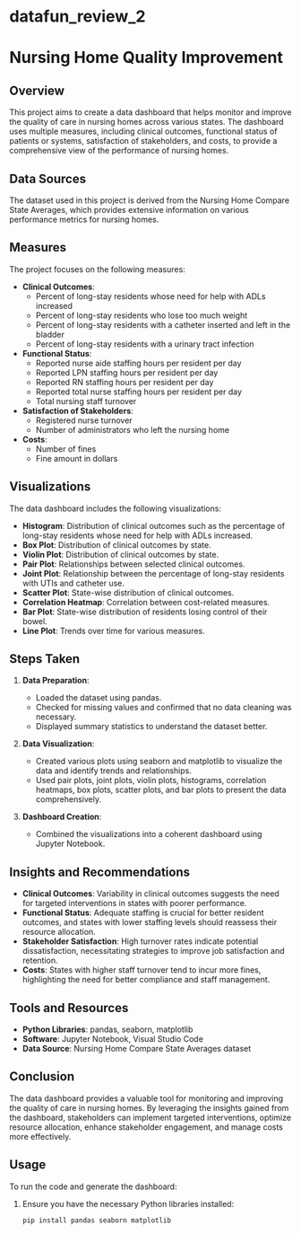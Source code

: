 # datafun_review_2
# Nursing Home Quality Improvement

## Overview
This project aims to create a data dashboard that helps monitor and improve the quality of care in nursing homes across various states. The dashboard uses multiple measures, including clinical outcomes, functional status of patients or systems, satisfaction of stakeholders, and costs, to provide a comprehensive view of the performance of nursing homes.

## Data Sources
The dataset used in this project is derived from the Nursing Home Compare State Averages, which provides extensive information on various performance metrics for nursing homes.

## Measures
The project focuses on the following measures:
- **Clinical Outcomes**: 
  - Percent of long-stay residents whose need for help with ADLs increased
  - Percent of long-stay residents who lose too much weight
  - Percent of long-stay residents with a catheter inserted and left in the bladder
  - Percent of long-stay residents with a urinary tract infection
- **Functional Status**:
  - Reported nurse aide staffing hours per resident per day
  - Reported LPN staffing hours per resident per day
  - Reported RN staffing hours per resident per day
  - Reported total nurse staffing hours per resident per day
  - Total nursing staff turnover
- **Satisfaction of Stakeholders**:
  - Registered nurse turnover
  - Number of administrators who left the nursing home
- **Costs**:
  - Number of fines
  - Fine amount in dollars

## Visualizations
The data dashboard includes the following visualizations:
- **Histogram**: Distribution of clinical outcomes such as the percentage of long-stay residents whose need for help with ADLs increased.
- **Box Plot**: Distribution of clinical outcomes by state.
- **Violin Plot**: Distribution of clinical outcomes by state.
- **Pair Plot**: Relationships between selected clinical outcomes.
- **Joint Plot**: Relationship between the percentage of long-stay residents with UTIs and catheter use.
- **Scatter Plot**: State-wise distribution of clinical outcomes.
- **Correlation Heatmap**: Correlation between cost-related measures.
- **Bar Plot**: State-wise distribution of residents losing control of their bowel.
- **Line Plot**: Trends over time for various measures.

## Steps Taken
1. **Data Preparation**: 
   - Loaded the dataset using pandas.
   - Checked for missing values and confirmed that no data cleaning was necessary.
   - Displayed summary statistics to understand the dataset better.

2. **Data Visualization**:
   - Created various plots using seaborn and matplotlib to visualize the data and identify trends and relationships.
   - Used pair plots, joint plots, violin plots, histograms, correlation heatmaps, box plots, scatter plots, and bar plots to present the data comprehensively.

3. **Dashboard Creation**:
   - Combined the visualizations into a coherent dashboard using Jupyter Notebook.

## Insights and Recommendations
- **Clinical Outcomes**: Variability in clinical outcomes suggests the need for targeted interventions in states with poorer performance.
- **Functional Status**: Adequate staffing is crucial for better resident outcomes, and states with lower staffing levels should reassess their resource allocation.
- **Stakeholder Satisfaction**: High turnover rates indicate potential dissatisfaction, necessitating strategies to improve job satisfaction and retention.
- **Costs**: States with higher staff turnover tend to incur more fines, highlighting the need for better compliance and staff management.

## Tools and Resources
- **Python Libraries**: pandas, seaborn, matplotlib
- **Software**: Jupyter Notebook, Visual Studio Code
- **Data Source**: Nursing Home Compare State Averages dataset

## Conclusion
The data dashboard provides a valuable tool for monitoring and improving the quality of care in nursing homes. By leveraging the insights gained from the dashboard, stakeholders can implement targeted interventions, optimize resource allocation, enhance stakeholder engagement, and manage costs more effectively.

## Usage
To run the code and generate the dashboard:
1. Ensure you have the necessary Python libraries installed:
   ```sh
   pip install pandas seaborn matplotlib